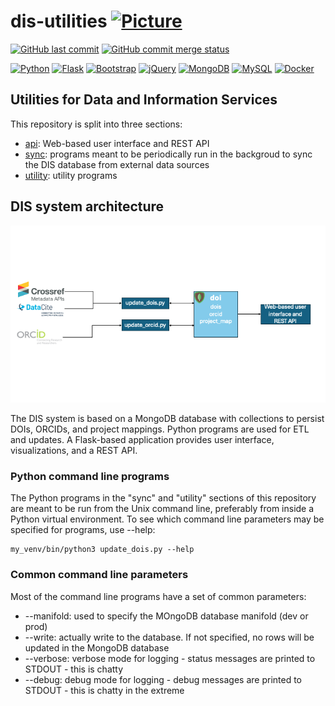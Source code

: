 # dis-utilities [![Picture](https://raw.github.com/janelia-flyem/janelia-flyem.github.com/master/images/HHMI_Janelia_Color_Alternate_180x40.png)](http://www.janelia.org)

[![GitHub last commit](https://img.shields.io/github/last-commit/JaneliaSciComp/dis-utilities.svg)](https://github.com/JaneliaSciComp/dis-utilities)
[![GitHub commit merge status](https://img.shields.io/github/commit-status/badges/shields/master/5d4ab86b1b5ddfb3c4a70a70bd19932c52603b8c.svg)](https://github.com/JaneliaSciComp/dis-utilities)

[![Python](https://img.shields.io/badge/Python-FFD43B?style=for-the-badge&logo=python&logoColor=blue)](https://www.python.org/)
[![Flask](https://img.shields.io/badge/Flask-000000?style=for-the-badge&logo=flask&logoColor=white)](https://flask.palletsprojects.com/)
[![Bootstrap](https://img.shields.io/badge/Bootstrap-563D7C?style=for-the-badge&logo=bootstrap&logoColor=white)](https://getbootstrap.com/)
[![jQuery](https://img.shields.io/badge/jQuery-0769AD?style=for-the-badge&logo=jquery&logoColor=white)](https://jquery.com/)
[![MongoDB](https://img.shields.io/badge/MongoDB-4EA94B?style=for-the-badge&logo=mongodb&logoColor=white)](https://www.mongodb.com/)
[![MySQL](https://img.shields.io/badge/MySQL-73618F?style=for-the-badge&logo=mysql&logoColor=white)](https://www.mysql.com/)
[![Docker](https://img.shields.io/badge/Docker-2CA5E0?style=for-the-badge&logo=docker&logoColor=white)](https://www.docker.com/)

## Utilities for Data and Information Services

This repository is split into three sections:

- [api](api/README.md): Web-based user interface and REST API
- [sync](sync/README.md): programs meant to be periodically run in the backgroud to sync the DIS database from external data sources
- [utility](utility/README.md): utility programs

## DIS system architecture
![DIS system architecture](DIS_architecture.png?raw=true "DIS system architecture")

The DIS system is based on a MongoDB database with collections to persist DOIs, ORCIDs, and project mappings. Python programs are used for ETL and updates. A Flask-based application provides user interface, visualizations, and a REST API.

### Python command line programs
The Python programs in the "sync" and "utility" sections of this repository are meant to be run from the Unix command line, preferably from inside a Python virtual environment. To see which command line parameters may be specified for programs, use --help:

    my_venv/bin/python3 update_dois.py --help

### Common command line parameters
Most of the command line programs have a set of common parameters:

- --manifold: used to specify the MOngoDB database manifold (dev or prod)
- --write: actually write to the database. If not specified, no rows will be updated in the MongoDB database
- --verbose: verbose mode for logging - status messages are printed to STDOUT - this is chatty
- --debug: debug mode for logging - debug messages are printed to STDOUT - this is chatty in the extreme
